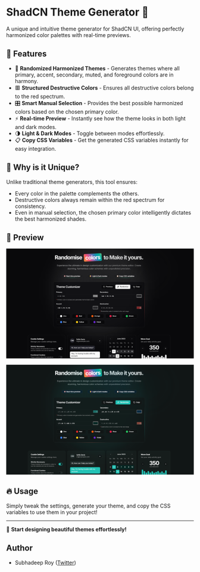 # ShadCN Theme Generator 🎨

A unique and intuitive theme generator for ShadCN UI, offering perfectly harmonized color palettes with real-time previews.

## 🚀 Features

- 🎨 **Randomized Harmonized Themes** - Generates themes where all primary, accent, secondary, muted, and foreground colors are in harmony.
- 🟥 **Structured Destructive Colors** - Ensures all destructive colors belong to the red spectrum.
- 🎛 **Smart Manual Selection** - Provides the best possible harmonized colors based on the chosen primary color.
- ⚡ **Real-time Preview** - Instantly see how the theme looks in both light and dark modes.
- 🌗 **Light & Dark Modes** - Toggle between modes effortlessly.
- 📋 **Copy CSS Variables** - Get the generated CSS variables instantly for easy integration.

## 🎯 Why is it Unique?

Unlike traditional theme generators, this tool ensures:

- Every color in the palette complements the others.
- Destructive colors always remain within the red spectrum for consistency.
- Even in manual selection, the chosen primary color intelligently dictates the best harmonized shades.

## 📸 Preview

![Theme Generator Preview](./src//app/opengraph-image.png)

![alt text](image.png)

## 🔥 Usage

Simply tweak the settings, generate your theme, and copy the CSS variables to use them in your project!

---

🚀 **Start designing beautiful themes effortlessly!**

## Author

- Subhadeep Roy ([Twitter](https://x.com/mvp_subha))